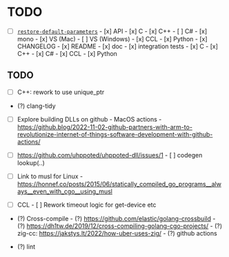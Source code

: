 # TODO

- [ ] [`restore-default-parameters`](https://github.com/uhppoted/uhppoted/issues/48)
      - [x] API
      - [x] C
      - [x] C++
      - [ ] C#
            - [x] mono
            - [x] VS (Mac)
            - [ ] VS (Windows)
      - [x] CCL
      - [x] Python
      - [x] CHANGELOG
      - [x] README
      - [x] doc
      - [x] integration tests
            - [x] C
            - [x] C++
            - [x] C#
            - [x] CCL
            - [x] Python

## TODO

- [ ] C++: rework to use unique_ptr
- (?) clang-tidy

- [ ] Explore building DLLs on github
      - MacOS actions
      - https://github.blog/2022-11-02-github-partners-with-arm-to-revolutionize-internet-of-things-software-development-with-github-actions/

- [ ] https://github.com/uhppoted/uhppoted-dll/issues/1
      - [ ] codegen lookup(..)

- [ ] Link to musl for Linux
      - https://honnef.co/posts/2015/06/statically_compiled_go_programs__always__even_with_cgo__using_musl

- [ ] CCL
      - [ ] Rework timeout logic for get-device etc

- (?) Cross-compile
      - (?) https://github.com/elastic/golang-crossbuild
      - (?) https://dh1tw.de/2019/12/cross-compiling-golang-cgo-projects/
      - (?) zig-cc: https://jakstys.lt/2022/how-uber-uses-zig/
      - (?) github actions

- (?) lint

